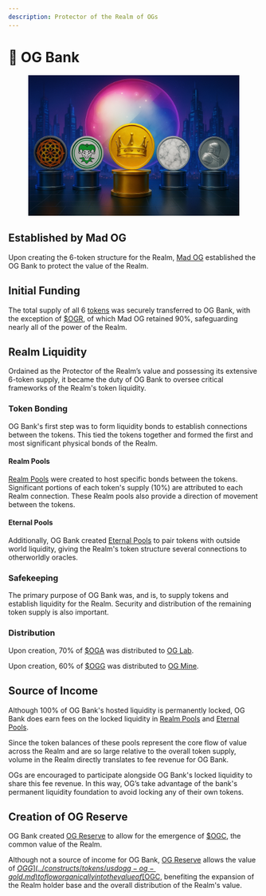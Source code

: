```yaml
---
description: Protector of the Realm of OGs
---
```


# 🏦 OG Bank

<figure><img src="../.gitbook/assets/file_00000000329861f7b0ef997632119a06.png" alt=""><figcaption></figcaption></figure>

## Established by Mad OG

Upon creating the 6-token structure for the Realm, [Mad OG](../power/mad-og.md) established the OG Bank to protect the value of the Realm.

## Initial Funding

The total supply of all 6 [tokens](../constructs/tokens/) was securely transferred to OG Bank, with the exception of [$OGR](../constructs/tokens/usdogr-og-realm.md), of which Mad OG retained 90%, safeguarding nearly all of the power of the Realm.

## Realm Liquidity

Ordained as the Protector of the Realm’s value and possessing its extensive 6-token supply, it became the duty of OG Bank to oversee critical frameworks of the Realm's token liquidity.

### Token Bonding

OG Bank's first step was to form liquidity bonds to establish connections between the tokens. This tied the tokens together and formed the first and most significant physical bonds of the Realm.

#### Realm Pools

[Realm Pools](../constructs/liquidity-pools/realm-pools.md) were created to host specific bonds between the tokens. Significant portions of each token's supply (10%) are attributed to each Realm connection. These Realm pools also provide a direction of movement between the tokens.

#### Eternal Pools

Additionally, OG Bank created [Eternal Pools](../constructs/liquidity-pools/eternal-pools.md) to pair tokens with outside world liquidity, giving the Realm's token structure several connections to otherworldly oracles.

### Safekeeping

The primary purpose of OG Bank was, and is, to supply tokens and establish liquidity for the Realm. Security and distribution of the remaining token supply is also important.

### Distribution

Upon creation, 70% of [$OGA](../constructs/tokens/usdoga-og-alchemy.md) was distributed to [OG Lab](og-lab.md).

Upon creation, 60% of [$OGG](../constructs/tokens/usdogg-og-gold.md) was distributed to [OG Mine](og-mine.md).

## Source of Income

Although 100% of OG Bank's hosted liquidity is permanently locked, OG Bank does earn fees on the locked liquidity in [Realm Pools](../constructs/liquidity-pools/realm-pools.md) and [Eternal Pools](../constructs/liquidity-pools/eternal-pools.md).

Since the token balances of these pools represent the core flow of value across the Realm and are so large relative to the overall token supply, volume in the Realm directly translates to fee revenue for OG Bank.

OGs are encouraged to participate alongside OG Bank's locked liquidity to share this fee revenue. In this way, OG’s take advantage of the bank's permanent liquidity foundation to avoid locking any of their own tokens.

## Creation of OG Reserve

OG Bank created [OG Reserve](og-reserve.md) to allow for the emergence of [$OGC](../constructs/tokens/usdogc-og-coin.md), the common value of the Realm.&#x20;

Although not a source of income for OG Bank, [OG Reserve](og-reserve.md) allows the value of [$OGG](../constructs/tokens/usdogg-og-gold.md) to flow organically into the value of [$OGC](../constructs/tokens/usdogc-og-coin.md), benefiting the expansion of the Realm holder base and the overall distribution of the Realm's value.
